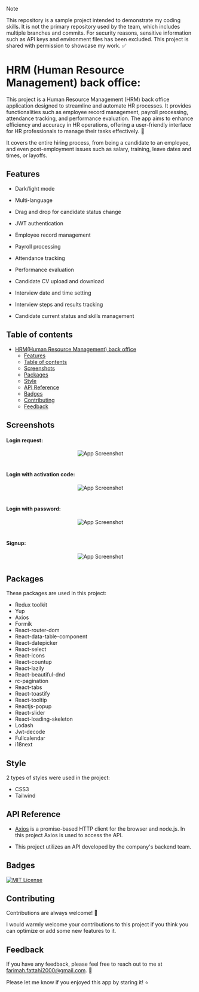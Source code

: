 > [!note]
> This repository is a sample project intended to demonstrate my coding skills. It is not the primary repository used by the team, which includes multiple branches and commits. For security reasons, sensitive information such as API keys and environment files has been excluded. This project is shared with permission to showcase my work. ✅


# HRM (Human Resource Management) back office:

This project is a Human Resource Management (HRM) back office application designed to streamline and automate HR processes. It provides functionalities such as employee record management, payroll processing, attendance tracking, and performance evaluation. The app aims to enhance efficiency and accuracy in HR operations, offering a user-friendly interface for HR professionals to manage their tasks effectively. :office:

It covers the entire hiring process, from being a candidate to an employee, and even post-employment issues such as salary, training, leave dates and times, or layoffs.

## Features

- Dark/light mode

- Multi-language
  
- Drag and drop for candidate status change

- JWT authentication
  
- Employee record management

- Payroll processing

- Attendance tracking

- Performance evaluation

- Candidate CV upload and download

- Interview date and time setting

- Interview steps and results tracking

- Candidate current status and skills management

## Table of contents

- [HRM(Human Resource Management) back office](#hrm-human-resource-management-back-office)
  * [Features](#features)
  * [Table of contents](#table-of-contents)
  * [Screenshots](#screenshots)
  * [Packages](#packages)
  * [Style](#style)
  * [API Reference](#api-reference)
  * [Badges](#badges)
  * [Contributing](#contributing)
  * [Feedback](#feedback)

## Screenshots

#### Login request:

  <div align="center">

![App Screenshot](https://github.com/user-attachments/assets/40098bfb-12e9-4f02-ae95-84557f5e7d33)

  </div>
  
  #

  #### Login with activation code:

  <div align="center">

![App Screenshot](https://github.com/user-attachments/assets/07ee8a6e-7b33-48b7-ad02-c6006dee1a53)


  </div>
  
  #

  #### Login with password:

  <div align="center">

![App Screenshot](https://github.com/user-attachments/assets/6bf163bd-adb2-4f61-9d0d-784c1d26f2d4)


  </div>
  
  #

#### Signup:
<div align="center">

![App Screenshot](https://github.com/user-attachments/assets/041d887d-1351-4157-90dc-c7853304d134)

  </div>

   #

## Packages

These packages are used in this project:

- Redux toolkit
- Yup
- Axios
- Formik
- React-router-dom
- React-data-table-component
- React-datepicker
- React-select
- React-icons
- React-countup
- React-lazily
- React-beautiful-dnd
- rc-pagination
- React-tabs
- React-toastify
- React-tooltip
- Reactjs-popup
- React-slider
- React-loading-skeleton
- Lodash
- Jwt-decode
- Fullcalendar
- i18next


## Style
2 types of styles were used in the project:

- CSS3
- Tailwind


## API Reference

- [Axios](https://axios-http.com/) is a promise-based HTTP client for the browser and node.js. In this project Axios is used to access the API.

- This project utilizes an API developed by the company's backend team.

## Badges

[![MIT License](https://img.shields.io/github/repo-size/Farimah71/HRM-backOffice?style=flat-square)](https://choosealicense.com/licenses/mit/)


## Contributing

Contributions are always welcome! :seedling:

I would warmly welcome your contributions to this project if you think you can optimize or add some new features to it.



## Feedback

If you have any feedback, please feel free to reach out to me at farimah.fattahi2000@gmail.com. :email:

Please let me know if you enjoyed this app by staring it! :star:
